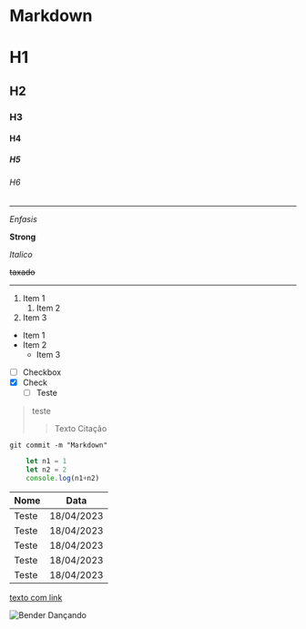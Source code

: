 # Markdown

# H1
## H2
### H3
#### H4
##### H5
###### H6

---

*Enfasis*

**Strong**

_Italico_

~~taxado~~

***

1. Item 1
   1. Item 2
2. Item 3

* Item 1
* Item 2
  * Item 3


- [ ] Checkbox
- [x] Check
  - [ ] Teste

> teste
> > Texto Citação

`git commit -m "Markdown"`

```javascript
    let n1 = 1
    let n2 = 2
    console.log(n1+n2)
```

|Nome|Data|
|-|-|
|Teste|18/04/2023|
|Teste|18/04/2023|
|Teste|18/04/2023|
|Teste|18/04/2023|
|Teste|18/04/2023|

[texto com link](https://google.com.br)

![Bender Dançando](https://media2.giphy.com/media/7xkxbhryQO7hm/giphy.webp?cid=ecf05e476aq74qo84yopk28y6a07w7svwhdd6nw8mjcnsiq2&rid=giphy.webp&ct=g)